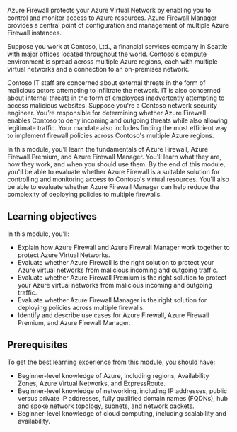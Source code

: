 Azure Firewall protects your Azure Virtual Network by enabling you to control and monitor access to Azure resources. Azure Firewall Manager provides a central point of configuration and management of multiple Azure Firewall instances.

Suppose you work at Contoso, Ltd., a financial services company in Seattle with major offices located throughout the world. Contoso's compute environment is spread across multiple Azure regions, each with multiple virtual networks and a connection to an on-premises network.

Contoso IT staff are concerned about external threats in the form of malicious actors attempting to infiltrate the network. IT is also concerned about internal threats in the form of employees inadvertently attempting to access malicious websites. Suppose you're a Contoso network security engineer. You’re responsible for determining whether Azure Firewall enables Contoso to deny incoming and outgoing threats while also allowing legitimate traffic. Your mandate also includes finding the most efficient way to implement firewall policies across Contoso's multiple Azure regions.

In this module, you’ll learn the fundamentals of Azure Firewall, Azure Firewall Premium, and Azure Firewall Manager. You'll learn what they are, how they work, and when you should use them. By the end of this module, you'll be able to evaluate whether Azure Firewall is a suitable solution for controlling and monitoring access to Contoso's virtual resources. You'll also be able to evaluate whether Azure Firewall Manager can help reduce the complexity of deploying policies to multiple firewalls.

## Learning objectives

In this module, you’ll:

- Explain how Azure Firewall and Azure Firewall Manager work together to protect Azure Virtual Networks.
- Evaluate whether Azure Firewall is the right solution to protect your Azure virtual networks from malicious incoming and outgoing traffic.
- Evaluate whether Azure Firewall Premium is the right solution to protect your Azure virtual networks from malicious incoming and outgoing traffic.
- Evaluate whether Azure Firewall Manager is the right solution for deploying policies across multiple firewalls.
- Identify and describe use cases for Azure Firewall, Azure Firewall Premium, and Azure Firewall Manager.

## Prerequisites

To get the best learning experience from this module, you should have:

- Beginner-level knowledge of Azure, including regions, Availability Zones, Azure Virtual Networks, and ExpressRoute.
- Beginner-level knowledge of networking, including IP addresses, public versus private IP addresses, fully qualified domain names (FQDNs), hub and spoke network topology, subnets, and network packets.
- Beginner-level knowledge of cloud computing, including scalability and availability.
